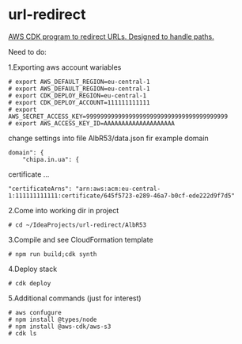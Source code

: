 # url-redirect
[AWS CDK program to redirect URLs. Designed to handle paths.](https://docs.aws.amazon.com/en_us/cdk/latest/guide/getting_started.html)

Need to do:

1.Exporting aws account wariables

```
# export AWS_DEFAULT_REGION=eu-central-1
# export AWS_DEFAULT_REGION=eu-central-1
# export CDK_DEPLOY_REGION=eu-central-1
# export CDK_DEPLOY_ACCOUNT=111111111111
# export AWS_SECRET_ACCESS_KEY=9999999999999999999999999999999999999999
# export AWS_ACCESS_KEY_ID=AAAAAAAAAAAAAAAAAAAA
```
change settings into file AlbR53/data.json fir example domain
```
domain": {
    "chipa.in.ua": {
```
certificate ...
```
"certificateArns": "arn:aws:acm:eu-central-1:111111111111:certificate/645f5723-e289-46a7-b0cf-ede222d9f7d5"
```

2.Come into working dir in project

```
# cd ~/IdeaProjects/url-redirect/AlbR53
```

3.Compile and see CloudFormation template

```
# npm run build;cdk synth
```

4.Deploy stack
```
# cdk deploy
```
5.Additional commands (just for interest)
```
# aws confugure
# npm install @types/node
# npm install @aws-cdk/aws-s3
# cdk ls
```